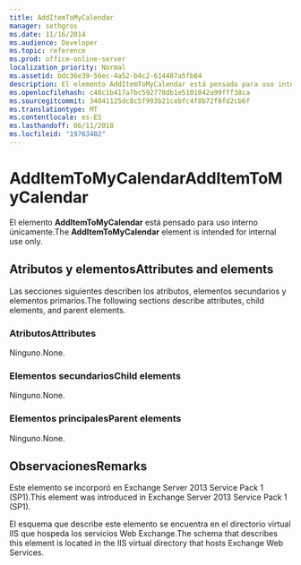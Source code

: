 ```yaml
---
title: AddItemToMyCalendar
manager: sethgros
ms.date: 11/16/2014
ms.audience: Developer
ms.topic: reference
ms.prod: office-online-server
localization_priority: Normal
ms.assetid: bdc36e39-56ec-4a52-b4c2-614487a5fb84
description: El elemento AddItemToMyCalendar está pensado para uso interno únicamente.
ms.openlocfilehash: c48c1b417a7bc592778db1e5101042a99fff38ca
ms.sourcegitcommit: 34041125dc8c5f993b21cebfc4f8b72f0fd2cb6f
ms.translationtype: MT
ms.contentlocale: es-ES
ms.lasthandoff: 06/11/2018
ms.locfileid: "19763402"
---
```

# <a name="additemtomycalendar"></a><span data-ttu-id="61faa-103">AddItemToMyCalendar</span><span class="sxs-lookup"><span data-stu-id="61faa-103">AddItemToMyCalendar</span></span>

<span data-ttu-id="61faa-104">El elemento **AddItemToMyCalendar** está pensado para uso interno únicamente.</span><span class="sxs-lookup"><span data-stu-id="61faa-104">The **AddItemToMyCalendar** element is intended for internal use only.</span></span> 

## <a name="attributes-and-elements"></a><span data-ttu-id="61faa-105">Atributos y elementos</span><span class="sxs-lookup"><span data-stu-id="61faa-105">Attributes and elements</span></span>

<span data-ttu-id="61faa-106">Las secciones siguientes describen los atributos, elementos secundarios y elementos primarios.</span><span class="sxs-lookup"><span data-stu-id="61faa-106">The following sections describe attributes, child elements, and parent elements.</span></span>
  
### <a name="attributes"></a><span data-ttu-id="61faa-107">Atributos</span><span class="sxs-lookup"><span data-stu-id="61faa-107">Attributes</span></span>

<span data-ttu-id="61faa-108">Ninguno.</span><span class="sxs-lookup"><span data-stu-id="61faa-108">None.</span></span>
  
### <a name="child-elements"></a><span data-ttu-id="61faa-109">Elementos secundarios</span><span class="sxs-lookup"><span data-stu-id="61faa-109">Child elements</span></span>

<span data-ttu-id="61faa-110">Ninguno.</span><span class="sxs-lookup"><span data-stu-id="61faa-110">None.</span></span>
  
### <a name="parent-elements"></a><span data-ttu-id="61faa-111">Elementos principales</span><span class="sxs-lookup"><span data-stu-id="61faa-111">Parent elements</span></span>

<span data-ttu-id="61faa-112">Ninguno.</span><span class="sxs-lookup"><span data-stu-id="61faa-112">None.</span></span>
  
## <a name="remarks"></a><span data-ttu-id="61faa-113">Observaciones</span><span class="sxs-lookup"><span data-stu-id="61faa-113">Remarks</span></span>

<span data-ttu-id="61faa-114">Este elemento se incorporó en Exchange Server 2013 Service Pack 1 (SP1).</span><span class="sxs-lookup"><span data-stu-id="61faa-114">This element was introduced in Exchange Server 2013 Service Pack 1 (SP1).</span></span>
  
<span data-ttu-id="61faa-115">El esquema que describe este elemento se encuentra en el directorio virtual IIS que hospeda los servicios Web Exchange.</span><span class="sxs-lookup"><span data-stu-id="61faa-115">The schema that describes this element is located in the IIS virtual directory that hosts Exchange Web Services.</span></span>
  


